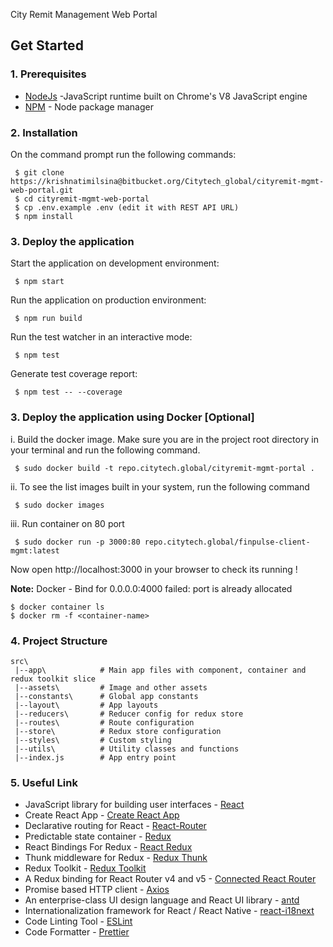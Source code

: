 City Remit Management Web Portal

## Get Started

### 1. Prerequisites

- [NodeJs](https://nodejs.org/en/) -JavaScript runtime built on Chrome's V8 JavaScript engine
- [NPM](https://npmjs.org/) - Node package manager

### 2. Installation

On the command prompt run the following commands:

``` 
 $ git clone https://krishnatimilsina@bitbucket.org/Citytech_global/cityremit-mgmt-web-portal.git
 $ cd cityremit-mgmt-web-portal
 $ cp .env.example .env (edit it with REST API URL)
 $ npm install
```
### 3. Deploy the application 
Start the application on development environment:
 
```
 $ npm start
```

Run the application on production environment:
 
```
 $ npm run build
```
Run the test watcher in an interactive mode:
 
```
 $ npm test
```
 
Generate test coverage report:
 
```
 $ npm test -- --coverage 
```
### 3. Deploy the application using Docker  [Optional]


i. Build the docker image. Make sure you are in the project root directory in your terminal and run the following command.
 
```
 $ sudo docker build -t repo.citytech.global/cityremit-mgmt-portal .
```
ii. To see the list images built in your system, run the following command
 
```
 $ sudo docker images
```

iii. Run container on 80 port
 
```
 $ sudo docker run -p 3000:80 repo.citytech.global/finpulse-client-mgmt:latest
```

Now open http://localhost:3000 in your browser to check its running !


**Note:** Docker - Bind for 0.0.0.0:4000 failed: port is already allocated


```
$ docker container ls
$ docker rm -f <container-name>
```

### 4. Project Structure

```
src\
 |--app\            # Main app files with component, container and redux toolkit slice 
 |--assets\         # Image and other assets
 |--constants\      # Global app constants
 |--layout\         # App layouts
 |--reducers\       # Reducer config for redux store
 |--routes\         # Route configuration
 |--store\          # Redux store configuration
 |--styles\         # Custom styling
 |--utils\          # Utility classes and functions
 |--index.js        # App entry point
```

    
### 5. Useful Link
- JavaScript library for building user interfaces - [React](https://reactjs.org/)
- Create React App  - [Create React App](https://reactjs.org/docs/create-a-new-react-app.html)
- Declarative routing for React - [React-Router](https://reactrouter.com/)
- Predictable state container - [Redux](https://redux.js.org/)
- React Bindings For Redux  - [React Redux](https://react-redux.js.org/)
- Thunk middleware for Redux  - [Redux Thunk](https://github.com/reduxjs/redux-thunk)
- Redux Toolkit  - [Redux Toolkit](https://redux-toolkit.js.org/)
- A Redux binding for React Router v4 and v5  - [Connected React Router](https://github.com/supasate/connected-react-router)
- Promise based HTTP client - [Axios](https://github.com/axios/axios)
- An enterprise-class UI design language and React UI library - [antd](https://ant.design/)
- Internationalization framework for React / React Native  - [react-i18next](https://react.i18next.com/)
- Code Linting Tool - [ESLint](http://eslint.org/)
- Code Formatter - [Prettier](https://www.npmjs.com/package/prettier)
